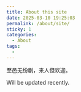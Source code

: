 ```yaml
---
title: About this site
date: 2025-03-10 19:25:03
permalink: /about/site/
sticky: 1
categories:
  - About
tags:
  - 
---
```

至邑无纷剧，来人但欢迎。
<!-- more -->
Will be updated recently.
